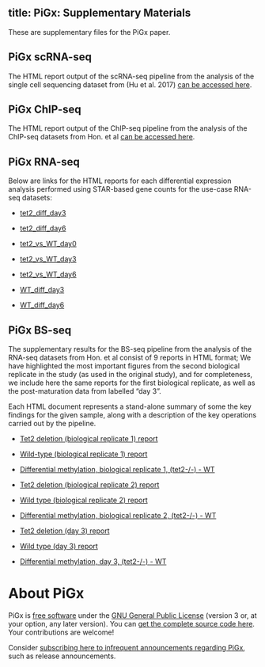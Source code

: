 title: PiGx: Supplementary Materials
---

These are supplementary files for the PiGx paper.


## PiGx scRNA-seq

The HTML report output of the scRNA-seq pipeline from the analysis of
the single cell sequencing dataset from (Hu et al. 2017) [can be
accessed
here](http://bimsbstatic.mdc-berlin.de/akalin/PiGx/supplementary_material/scrnaseq/mm10.scRNA-Seq.report.html).


## PiGx ChIP-seq

The HTML report output of the ChIP-seq pipeline from the analysis of
the ChIP-seq datasets from Hon. et al [can be accessed here](http://bimsbstatic.mdc-berlin.de/akalin/PiGx/supplementary_material/chipseq/ChIP_Seq_Report.html).


## PiGx RNA-seq

Below are links for the HTML reports for each differential expression 
analysis performed using STAR-based gene counts for the use-case 
RNA-seq datasets:

- [tet2_diff_day3](http://bimsbstatic.mdc-berlin.de/akalin/PiGx/supplementary_material/rnaseq/tet2_diff_day3.html)

- [tet2_diff_day6](http://bimsbstatic.mdc-berlin.de/akalin/PiGx/supplementary_material/rnaseq/tet2_diff_day6.html)

- [tet2_vs_WT_day0](http://bimsbstatic.mdc-berlin.de/akalin/PiGx/supplementary_material/rnaseq/tet2_vs_WT_day0.html)

- [tet2_vs_WT_day3](http://bimsbstatic.mdc-berlin.de/akalin/PiGx/supplementary_material/rnaseq/tet2_vs_WT_day3.html)

- [tet2_vs_WT_day6](http://bimsbstatic.mdc-berlin.de/akalin/PiGx/supplementary_material/rnaseq/tet2_vs_WT_day6.html)

- [WT_diff_day3](http://bimsbstatic.mdc-berlin.de/akalin/PiGx/supplementary_material/rnaseq/WT_diff_day3.html)

- [WT_diff_day6](http://bimsbstatic.mdc-berlin.de/akalin/PiGx/supplementary_material/rnaseq/WT_diff_day6.html)


## PiGx BS-seq

The supplementary results for the BS-seq pipeline from the analysis of
the RNA-seq datasets from Hon. et al consist of 9 reports in HTML
format; We have highlighted the most important figures from the second
biological replicate in the study (as used in the original study), and
for completeness, we include here the same reports for the first
biological replicate, as well as the post-maturation data from
labelled “day 3”.

Each HTML document represents a stand-alone summary of some the key
findings for the given sample, along with a description of the key
operations carried out by the pipeline.

- [Tet2 deletion (biological replicate 1) report](http://bimsbstatic.mdc-berlin.de/akalin/PiGx/supplementary_material/bsseq/tet2_se_bt2.sorted.deduped_mm10_canon_final.html)

- [Wild-type (biological replicate 1) report](http://bimsbstatic.mdc-berlin.de/akalin/PiGx/supplementary_material/bsseq/WT_se_bt2.sorted.deduped_mm10_canon_final.html)

- [Differential methylation, biological replicate 1, (tet2-/-)  - WT](http://bimsbstatic.mdc-berlin.de/akalin/PiGx/supplementary_material/bsseq/diffmeth-report.0vs1.html)

- [Tet2 deletion (biological replicate 2) report](http://bimsbstatic.mdc-berlin.de/akalin/PiGx/supplementary_material/bsseq/tet2-brep2_se_bt2.sorted.deduped_mm10_canon_final.html)

- [Wild type (biological replicate 2) report](http://bimsbstatic.mdc-berlin.de/akalin/PiGx/supplementary_material/bsseq/WT-brep2_se_bt2.sorted.deduped_mm10_canon_final.html)

- [Differential methylation, biological replicate 2, (tet2-/-)  - WT](http://bimsbstatic.mdc-berlin.de/akalin/PiGx/supplementary_material/bsseq/diffmeth-report.4vs5.html)

- [Tet2 deletion (day 3) report](http://bimsbstatic.mdc-berlin.de/akalin/PiGx/supplementary_material/bsseq/tet2-day3_se_bt2.sorted.deduped_mm10_canon_final.html)

- [Wild type (day 3) report](http://bimsbstatic.mdc-berlin.de/akalin/PiGx/supplementary_material/bsseq/WT-day3_se_bt2.sorted.deduped_mm10_canon_final.html)

- [Differential methylation, day 3, (tet2-/-)  - WT](http://bimsbstatic.mdc-berlin.de/akalin/PiGx/supplementary_material/bsseq/diffmeth-report.2vs3.html)


# About PiGx

PiGx is [free
software](https://www.fsf.org/about/what-is-free-software) under the
[GNU General Public License](https://www.gnu.org/licenses/gpl.html)
(version 3 or, at your option, any later version).  You can [get the
complete source code here](https://github.com/BIMSBbioinfo/pigx).
Your contributions are welcome!

Consider [subscribing here to infrequent announcements regarding
PiGx](https://groups.google.com/forum/#!forum/pigx-announcements/join),
such as release announcements.
